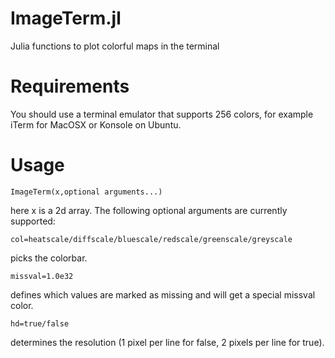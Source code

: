 ImageTerm.jl
============

Julia functions to plot colorful maps in the terminal

# Requirements

You should use a terminal emulator that supports 256 colors, for example iTerm for MacOSX or Konsole on Ubuntu.

# Usage

    ImageTerm(x,optional arguments...)

here x is a 2d array. The following optional arguments are currently supported:

    col=heatscale/diffscale/bluescale/redscale/greenscale/greyscale

picks the colorbar.

    missval=1.0e32

defines which values are marked as missing and will get a special missval color.

    hd=true/false

determines the resolution (1 pixel per line for false, 2 pixels per line for true).
